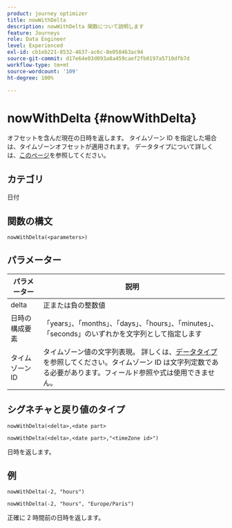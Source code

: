 ```yaml
---
product: journey optimizer
title: nowWithDelta
description: nowWithDelta 関数について説明します
feature: Journeys
role: Data Engineer
level: Experienced
exl-id: cb1eb221-8532-4637-ac6c-8e058463ac94
source-git-commit: d17e64e03d093a8a459caef2fb0197a5710dfb7d
workflow-type: tm+mt
source-wordcount: '109'
ht-degree: 100%

---
```


# nowWithDelta {#nowWithDelta}

オフセットを含んだ現在の日時を返します。 タイムゾーン ID を指定した場合は、タイムゾーンオフセットが適用されます。 データタイプについて詳しくは、[このページ](../expression/data-types.md)を参照してください。

## カテゴリ

日付

## 関数の構文

`nowWithDelta(<parameters>)`

## パラメーター

| パラメーター | 説明 |
|--- |--- |
| delta | 正または負の整数値 |
| 日時の構成要素 | 「years」、「months」、「days」、「hours」、「minutes」、「seconds」のいずれかを文字列として指定します |
| タイムゾーン ID | タイムゾーン値の文字列表現。 詳しくは、[データタイプ](../expression/data-types.md)を参照してください。タイムゾーン ID は文字列定数である必要があります。フィールド参照や式は使用できません。 |

## シグネチャと戻り値のタイプ

`nowWithDelta(<delta>,<date part>`

`nowWithDelta(<delta>,<date part>,"<timeZone id>")`

日時を返します。

## 例

`nowWithDelta(-2, "hours")`

`nowWithDelta(-2, "hours", "Europe/Paris")`

正確に 2 時間前の日時を返します。
